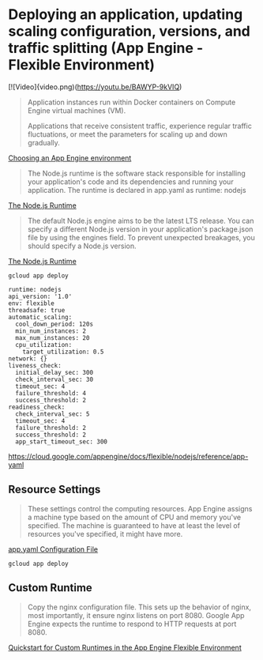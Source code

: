 # Deploying an application, updating scaling configuration, versions, and traffic splitting (App Engine - Flexible Environment)

[![Video]{video.png)(https://youtu.be/BAWYP-9kVIQ)

> Application instances run within Docker containers on Compute Engine virtual machines (VM).
>
> Applications that receive consistent traffic, experience regular traffic fluctuations, or meet the parameters for scaling up and down gradually.

[Choosing an App Engine environment](https://cloud.google.com/appengine/docs/the-appengine-environments)

> The Node.js runtime is the software stack responsible for installing your application's code and its dependencies and running your application. The runtime is declared in app.yaml as runtime: nodejs

[The Node.js Runtime](https://cloud.google.com/appengine/docs/flexible/nodejs/runtime)

> The default Node.js engine aims to be the latest LTS release. You can specify a different Node.js version in your application's package.json file by using the engines field. To prevent unexpected breakages, you should specify a Node.js version.

[The Node.js Runtime](https://cloud.google.com/appengine/docs/flexible/nodejs/runtime)

```
gcloud app deploy
```

```
runtime: nodejs
api_version: '1.0'
env: flexible
threadsafe: true
automatic_scaling:
  cool_down_period: 120s
  min_num_instances: 2
  max_num_instances: 20
  cpu_utilization:
    target_utilization: 0.5
network: {}
liveness_check:
  initial_delay_sec: 300
  check_interval_sec: 30
  timeout_sec: 4
  failure_threshold: 4
  success_threshold: 2
readiness_check:
  check_interval_sec: 5
  timeout_sec: 4
  failure_threshold: 2
  success_threshold: 2
  app_start_timeout_sec: 300
```

https://cloud.google.com/appengine/docs/flexible/nodejs/reference/app-yaml

## Resource Settings

> These settings control the computing resources. App Engine assigns a machine type based on the amount of CPU and memory you've specified. The machine is guaranteed to have at least the level of resources you've specified, it might have more.

[app.yaml Configuration File](https://cloud.google.com/appengine/docs/flexible/nodejs/reference/app-yaml)

```
gcloud app deploy
```

## Custom Runtime

> Copy the nginx configuration file. This sets up the behavior of nginx, most importantly, it ensure nginx listens on port 8080. Google App Engine expects the runtime to respond to HTTP requests at port 8080.

[Quickstart for Custom Runtimes in the App Engine Flexible Environment](https://cloud.google.com/appengine/docs/flexible/custom-runtimes/quickstart)

